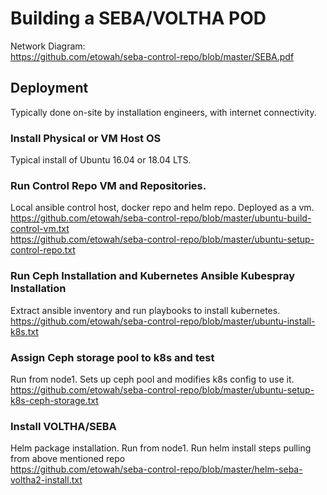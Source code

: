 # Building a SEBA/VOLTHA POD

Network Diagram:  
https://github.com/etowah/seba-control-repo/blob/master/SEBA.pdf




## Deployment
Typically done on-site by installation engineers, with internet connectivity.

### Install Physical or VM Host OS
Typical install of Ubuntu 16.04 or 18.04 LTS.

### Run Control Repo VM and Repositories.
Local ansible control host, docker repo and helm repo.  Deployed as a vm.  
https://github.com/etowah/seba-control-repo/blob/master/ubuntu-build-control-vm.txt  
https://github.com/etowah/seba-control-repo/blob/master/ubuntu-setup-control-repo.txt  

### Run Ceph Installation and Kubernetes Ansible Kubespray Installation
Extract ansible inventory and run playbooks to install kubernetes.   
https://github.com/etowah/seba-control-repo/blob/master/ubuntu-install-k8s.txt  

### Assign Ceph storage pool to k8s and test 
Run from node1.  Sets up ceph pool and modifies k8s config to use it.
https://github.com/etowah/seba-control-repo/blob/master/ubuntu-setup-k8s-ceph-storage.txt  

### Install VOLTHA/SEBA
Helm package installation.  Run from node1.  Run helm install steps pulling from above mentioned repo  
https://github.com/etowah/seba-control-repo/blob/master/helm-seba-voltha2-install.txt  

